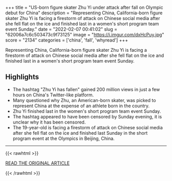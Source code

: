 +++
title = "US-born figure skater Zhu Yi under attack after fall on Olympic debut for China"
description = "Representing China, California-born figure skater Zhu Yi is facing a firestorm of attack on Chinese social media after she fell flat on the ice and finished last in a women's short program team event Sunday."
date = "2022-02-07 00:41:02"
slug = "62006a7c6c503473c9f73125"
image = "https://i.imgur.com/dxHcPuy.jpg"
score = "2134"
categories = ['china', 'fall', 'whyread']
+++

Representing China, California-born figure skater Zhu Yi is facing a firestorm of attack on Chinese social media after she fell flat on the ice and finished last in a women's short program team event Sunday.

## Highlights

- The hashtag "Zhu Yi has fallen" gained 200 million views in just a few hours on China's Twitter-like platform.
- Many questioned why Zhu, an American-born skater, was picked to represent China at the expense of an athlete born in the country.
- Zhu Yi finished last in the women's short program team event Sunday.
- The hashtag appeared to have been censored by Sunday evening, it is unclear why it has been censored.
- The 19-year-old is facing a firestorm of attack on Chinese social media after she fell flat on the ice and finished last Sunday in the short program event at the Olympics in Beijing, China.

---

{{< rawhtml >}}
  <p class="article-category">
    <a target="_blank" href="https://www.cnn.com/2022/02/06/sport/us-born-figure-skater-beverly-zhu-yi-china-olympic-intl-hnk/index.html">READ THE ORIGINAL ARTICLE</a>
  </p>
{{< /rawhtml >}}

